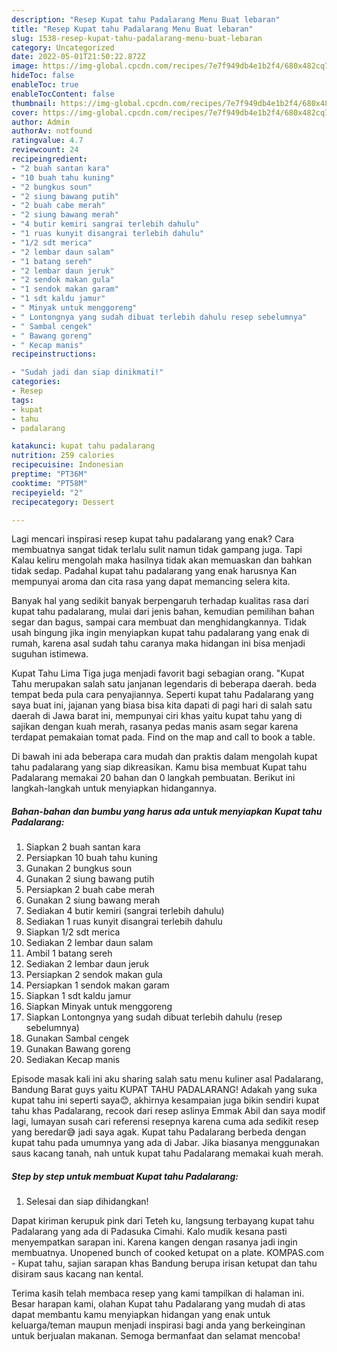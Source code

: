 ```yaml
---
description: "Resep Kupat tahu Padalarang Menu Buat lebaran"
title: "Resep Kupat tahu Padalarang Menu Buat lebaran"
slug: 1538-resep-kupat-tahu-padalarang-menu-buat-lebaran
category: Uncategorized
date: 2022-05-01T21:50:22.872Z
image: https://img-global.cpcdn.com/recipes/7e7f949db4e1b2f4/680x482cq70/kupat-tahu-padalarang-foto-resep-utama.jpg
hideToc: false
enableToc: true
enableTocContent: false
thumbnail: https://img-global.cpcdn.com/recipes/7e7f949db4e1b2f4/680x482cq70/kupat-tahu-padalarang-foto-resep-utama.jpg
cover: https://img-global.cpcdn.com/recipes/7e7f949db4e1b2f4/680x482cq70/kupat-tahu-padalarang-foto-resep-utama.jpg
author: Admin
authorAv: notfound
ratingvalue: 4.7
reviewcount: 24
recipeingredient:
- "2 buah santan kara"
- "10 buah tahu kuning"
- "2 bungkus soun"
- "2 siung bawang putih"
- "2 buah cabe merah"
- "2 siung bawang merah"
- "4 butir kemiri sangrai terlebih dahulu"
- "1 ruas kunyit disangrai terlebih dahulu"
- "1/2 sdt merica"
- "2 lembar daun salam"
- "1 batang sereh"
- "2 lembar daun jeruk"
- "2 sendok makan gula"
- "1 sendok makan garam"
- "1 sdt kaldu jamur"
- " Minyak untuk menggoreng"
- " Lontongnya yang sudah dibuat terlebih dahulu resep sebelumnya"
- " Sambal cengek"
- " Bawang goreng"
- " Kecap manis"
recipeinstructions:

- "Sudah jadi dan siap dinikmati!"
categories:
- Resep
tags:
- kupat
- tahu
- padalarang

katakunci: kupat tahu padalarang 
nutrition: 259 calories
recipecuisine: Indonesian
preptime: "PT36M"
cooktime: "PT58M"
recipeyield: "2"
recipecategory: Dessert

---
```



Lagi mencari inspirasi resep kupat tahu padalarang yang enak? Cara membuatnya sangat tidak terlalu sulit namun tidak gampang juga. Tapi Kalau keliru mengolah maka hasilnya tidak akan memuaskan dan bahkan tidak sedap. Padahal kupat tahu padalarang yang enak harusnya Kan mempunyai aroma dan cita rasa yang dapat memancing selera kita.


Banyak hal yang sedikit banyak berpengaruh terhadap kualitas rasa dari kupat tahu padalarang, mulai dari jenis bahan, kemudian pemilihan bahan segar dan bagus, sampai cara membuat dan menghidangkannya. Tidak usah bingung jika ingin menyiapkan kupat tahu padalarang yang enak di rumah, karena asal sudah tahu caranya maka hidangan ini bisa menjadi suguhan istimewa.

Kupat Tahu Lima Tiga juga menjadi favorit bagi sebagian orang. &#34;Kupat Tahu merupakan salah satu janjanan legendaris di beberapa daerah. beda tempat beda pula cara penyajiannya. Seperti kupat tahu Padalarang yang saya buat ini, jajanan yang biasa bisa kita dapati di pagi hari di salah satu daerah di Jawa barat ini, mempunyai ciri khas yaitu kupat tahu yang di sajikan dengan kuah merah, rasanya pedas manis asam segar karena terdapat pemakaian tomat pada. Find on the map and call to book a table.


Di bawah ini ada beberapa cara mudah dan praktis dalam mengolah kupat tahu padalarang yang siap dikreasikan. Kamu bisa membuat Kupat tahu Padalarang memakai 20 bahan dan 0 langkah pembuatan. Berikut ini langkah-langkah untuk menyiapkan hidangannya.

<!--inarticleads1-->

##### Bahan-bahan dan bumbu yang harus ada untuk menyiapkan Kupat tahu Padalarang:

1. Siapkan 2 buah santan kara
1. Persiapkan 10 buah tahu kuning
1. Gunakan 2 bungkus soun
1. Gunakan 2 siung bawang putih
1. Persiapkan 2 buah cabe merah
1. Gunakan 2 siung bawang merah
1. Sediakan 4 butir kemiri (sangrai terlebih dahulu)
1. Sediakan 1 ruas kunyit disangrai terlebih dahulu
1. Siapkan 1/2 sdt merica
1. Sediakan 2 lembar daun salam
1. Ambil 1 batang sereh
1. Sediakan 2 lembar daun jeruk
1. Persiapkan 2 sendok makan gula
1. Persiapkan 1 sendok makan garam
1. Siapkan 1 sdt kaldu jamur
1. Siapkan  Minyak untuk menggoreng
1. Siapkan  Lontongnya yang sudah dibuat terlebih dahulu (resep sebelumnya)
1. Gunakan  Sambal cengek
1. Gunakan  Bawang goreng
1. Sediakan  Kecap manis


Episode masak kali ini aku sharing salah satu menu kuliner asal Padalarang, Bandung Barat guys yaitu KUPAT TAHU PADALARANG! Adakah yang suka kupat tahu ini seperti saya😊, akhirnya kesampaian juga bikin sendiri kupat tahu khas Padalarang, recook dari resep aslinya Emmak Abil dan saya modif lagi, lumayan susah cari referensi resepnya karena cuma ada sedikit resep yang beredar😅 jadi saya agak. Kupat tahu Padalarang berbeda dengan kupat tahu pada umumnya yang ada di Jabar. Jika biasanya menggunakan saus kacang tanah, nah untuk kupat tahu Padalarang memakai kuah merah. 

<!--inarticleads2-->

##### Step by step untuk membuat Kupat tahu Padalarang:


1. Selesai dan siap dihidangkan!

Dapat kiriman kerupuk pink dari Teteh ku, langsung terbayang kupat tahu Padalarang yang ada di Padasuka Cimahi. Kalo mudik kesana pasti menyempatkan sarapan ini. Karena kangen dengan rasanya jadi ingin membuatnya. Unopened bunch of cooked ketupat on a plate. KOMPAS.com - Kupat tahu, sajian sarapan khas Bandung berupa irisan ketupat dan tahu disiram saus kacang nan kental. 

Terima kasih telah membaca resep yang kami tampilkan di halaman ini. Besar harapan kami, olahan Kupat tahu Padalarang yang mudah di atas dapat membantu kamu menyiapkan hidangan yang enak untuk keluarga/teman maupun menjadi inspirasi bagi anda yang berkeinginan untuk berjualan makanan. Semoga bermanfaat dan selamat mencoba!
